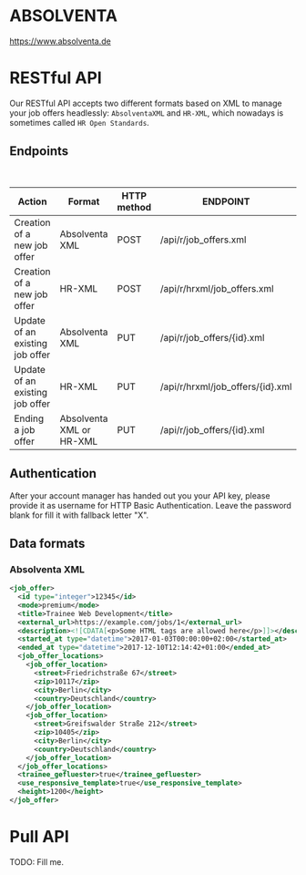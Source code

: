 # ABSOLVENTA

https://www.absolventa.de

# RESTful API

Our RESTful API accepts two different formats based on XML
to manage your job offers headlessly: `AbsolventaXML` and `HR-XML`, which
nowadays is sometimes called `HR Open Standards`.

## Endpoints
<table>
  <thead>
    <tr>
      <th>Action</th>
      <th>Format</th>
      <th>HTTP method</th>
      <th>ENDPOINT</th>
    </tr>
  </thead>
  <tbody>
    <tr>
      <td>Creation of a new job offer</td>
      <td>Absolventa XML</td>
      <td>POST</td>
      <td>/api/r/job_offers.xml</td>
    </tr>
    <tr>
      <td>Creation of a new job offer</td>
      <td>HR-XML</td>
      <td>POST</td>
      <td>/api/r/hrxml/job_offers.xml</td>
    </tr>
    <tr>
      <td>Update of an existing job offer</td>
      <td>Absolventa XML</td>
      <td>PUT</td>
      <td>/api/r/job_offers/{id}.xml</td>
    </tr>
    <tr>
      <td>Update of an existing job offer</td>
      <td>HR-XML</td>
      <td>PUT</td>
      <td>/api/r/hrxml/job_offers/{id}.xml</td>
    </tr>
    <tr>
      <td>Ending a job offer</td>
      <td>Absolventa XML or HR-XML</td>
      <td>PUT</td>
      <td>/api/r/job_offers/{id}.xml</td>
    </tr>
  </tbody>
</table>

## Authentication

After your account manager has handed out you your API key, please
provide it as username for HTTP Basic Authentication. Leave the password
blank for fill it with fallback letter "X".

## Data formats

### Absolventa XML

```XML
<job_offer>
  <id type="integer">12345</id>
  <mode>premium</mode>
  <title>Trainee Web Development</title>
  <external_url>https://example.com/jobs/1</external_url>
  <description><![CDATA[<p>Some HTML tags are allowed here</p>]]></description>
  <started_at type="datetime">2017-01-03T00:00:00+02:00</started_at>
  <ended_at type="datetime">2017-12-10T12:14:42+01:00</ended_at>
  <job_offer_locations>
    <job_offer_location>
      <street>Friedrichstraße 67</street>
      <zip>10117</zip>
      <city>Berlin</city>
      <country>Deutschland</country>
    </job_offer_location>
    <job_offer_location>
      <street>Greifswalder Straße 212</street>
      <zip>10405</zip>
      <city>Berlin</city>
      <country>Deutschland</country>
    </job_offer_location>
  </job_offer_locations>
  <trainee_gefluester>true</trainee_gefluester>
  <use_responsive_template>true</use_responsive_template>
  <height>1200</height>
</job_offer>
```

# Pull API

TODO: Fill me.
